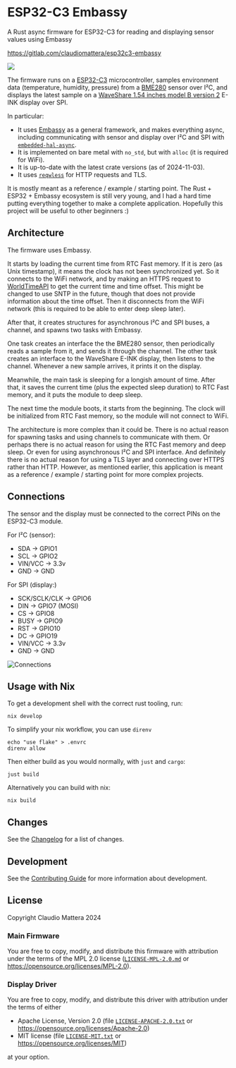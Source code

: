 ESP32-C3 Embassy
====

A Rust async firmware for ESP32-C3 for reading and displaying sensor values using Embassy

<https://gitlab.com/claudiomattera/esp32c3-embassy>

[![](./display-th.jpg)](./display.jpg)


The firmware runs on a [ESP32-C3] microcontroller, samples environment data (temperature, humidity, pressure) from a [BME280] sensor over I²C, and displays the latest sample on a [WaveShare 1.54 inches model B version 2] E-INK display over SPI.

[ESP32-C3]: https://www.espressif.com/en/products/socs/esp32-c3
[BME280]: https://www.bosch-sensortec.com/products/environmental-sensors/humidity-sensors-bme280/
[WaveShare 1.54 inches model B version 2]: https://www.waveshare.com/product/1.54inch-e-paper-module-b.htm


In particular:

* It uses [Embassy][embassy] as a general framework, and makes everything async, including communicating with sensor and display over I²C and SPI with [`embedded-hal-async`][embedded-hal-async].
* It is implemented on bare metal with `no_std`, but with `alloc` (it is required for WiFi).
* It is up-to-date with the latest crate versions (as of 2024-11-03).
* It uses [`reqwless`][reqwless] for HTTP requests and TLS.

It is mostly meant as a reference / example / starting point.
The Rust + ESP32 + Embassy ecosystem is still very young, and I had a hard time putting everything together to make a complete application.
Hopefully this project will be useful to other beginners :)


[embassy]: https://embassy.dev/
[embedded-hal-async]: https://crates.io/crates/embedded-hal-async
[reqwless]: https://crates.io/crates/reqwless


Architecture
----

The firmware uses Embassy.

It starts by loading the current time from RTC Fast memory.
If it is zero (as Unix timestamp), it means the clock has not been synchronized yet.
So it connects to the WiFi network, and by making an HTTPS request to [WorldTimeAPI] to get the current time and time offset.
This might be changed to use SNTP in the future, though that does not provide information about the time offset.
Then it disconnects from the WiFi network (this is required to be able to enter deep sleep later).

After that, it creates structures for asynchronous I²C and SPI buses, a channel, and spawns two tasks with Embassy.

One task creates an interface the the BME280 sensor, then periodically reads a sample from it, and sends it through the channel.
The other task creates an interface to the WaveShare E-INK display, then listens to the channel.
Whenever a new sample arrives, it prints it on the display.

Meanwhile, the main task is sleeping for a longish amount of time.
After that, it saves the current time (plus the expected sleep duration) to RTC Fast memory, and it puts the module to deep sleep.

The next time the module boots, it starts from the beginning.
The clock will be initialized from RTC Fast memory, so the module will not connect to WiFi.

The architecture is more complex than it could be.
There is no actual reason for spawning tasks and using channels to communicate with them.
Or perhaps there is no actual reason for using the RTC Fast memory and deep sleep.
Or even for using asynchronous I²C and SPI interface.
And definitely there is no actual reason for using a TLS layer and connecting over HTTPS rather than HTTP.
However, as mentioned earlier, this application is meant as a reference / example / starting point for more complex projects.

[WorldTimeAPI]: https://worldtimeapi.org/


Connections
----

The sensor and the display must be connected to the correct PINs on the ESP32-C3 module.

For I²C (sensor):

* SDA -> GPIO1
* SCL -> GPIO2
* VIN/VCC -> 3.3v
* GND -> GND

For SPI (display:)

* SCK/SCLK/CLK -> GPIO6
* DIN -> GPIO7 (MOSI)
* CS -> GPIO8
* BUSY -> GPIO9
* RST -> GPIO10
* DC -> GPIO19
* VIN/VCC -> 3.3v
* GND -> GND

![Connections](./sketch/sketch.png)


Usage with Nix
----

To get a development shell with the correct rust tooling, run:

~~~~shell
nix develop
~~~~

To simplify your nix workflow, you can use `direnv`

~~~~shell
echo "use flake" > .envrc
direnv allow
~~~~

Then either build as you would normally, with `just` and `cargo`:

~~~~shell
just build
~~~~

Alternatively you can build with nix:

~~~~shell
nix build
~~~~

Changes
----

See the [Changelog](./CHANGELOG.md) for a list of changes.


Development
----

See the [Contributing Guide](./CONTRIBUTING.md) for more information about development.


License
----

Copyright Claudio Mattera 2024

### Main Firmware

You are free to copy, modify, and distribute this firmware with attribution under the terms of the MPL 2.0 license ([`LICENSE-MPL-2.0.md`](./LICENSE-MPL-2.0.md) or <https://opensource.org/licenses/MPL-2.0>).


### Display Driver

You are free to copy, modify, and distribute this driver with attribution under the terms of either

*   Apache License, Version 2.0
    (file [`LICENSE-APACHE-2.0.txt`](./LICENSE-APACHE-2.0.txt) or <https://opensource.org/licenses/Apache-2.0>)
*   MIT license
    (file [`LICENSE-MIT.txt`](./LICENSE-MIT.txt) or <https://opensource.org/licenses/MIT>)

at your option.
